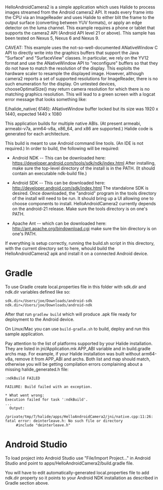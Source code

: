 HelloAndroidCamera2 is a simple application which uses Halide to process images
streamed from the Android camera2 API. It reads every frame into the CPU via an
ImageReader and uses Halide to either blit the frame to the output surface
(converting between YUV formats), or apply an edge detector on the luma channel.
This example requires a phone or tablet that supports the camera2 API (Android
API level 21 or above). This sample has been tested on Nexus 5, Nexus 6 and
Nexus 9.

CAVEAT: This example uses the not-so-well-documented ANativeWindow C API to
directly write into the graphics buffers that support the Java "Surface" and
"SurfaceView" classes. In particular, we rely on the YV12 format and use the
ANativeWindow API to "reconfigure" buffers so that they do not have to match the
resolution of the display. This exploits the hardware scaler to resample the
displayed image. However, although camera2 reports a set of supported
resolutions for ImageReader, there is no such enumeration for the display. On
untested devices, chooseOptimalSize() may return camera resolution for which
there is no matching graphics resolution. This will lead to a green screen with
a logcat error message that looks something like:

E/halide_native( 6146): ANativeWindow buffer locked but its size was 1920 x
1440, expected 1440 x 1080

This application builds for multiple native ABIs. (At present armeabi,
armeabi-v7a, arm64-v8a, x86_64, and x86 are supported.) Halide code is
generated for each architecture.

This build is meant to use Android command line tools. (An IDE is not required.)
In order to build, the following will be required:

- Android NDK -- This can be downloaded here:
  https://developer.android.com/tools/sdk/ndk/index.html After installing, make
  sure the top-level directory of the install is in the PATH. (It should contain
  an executable ndk-build file.)

- Android SDK -- This can be downloaded here:
  http://developer.android.com/sdk/index.html The standalone SDK is desired.
  Once downloaded, the "android" program in the tools directory of the install
  will need to be run. It should bring up a UI allowing one to choose components
  to install. HelloAndroidCamera2 currently depends on the android-21 release.
  Make sure the tools directory is on one's PATH.

- Apache Ant -- which can be downloaded here:
  http://ant.apache.org/bindownload.cgi make sure the bin directory is on one's
  PATH.

If everything is setup correctly, running the build.sh script in this directory,
with the current directory set to here, whould build the HelloAndroidCamera2 apk
and install it on a connected Android device.

# Gradle

To use Gradle create local.properties file in this folder with sdk.dir and
ndk.dir variables defined like so:

```
sdk.dir=/Users/joe/Downloads/android-sdk
ndk.dir=/Users/joe/Downloads/android-ndk
```

After that run `gradlew build` which will produce .apk file ready for deployment
to the Android device.

On Linux/Mac you can use `build-gradle.sh` to build, deploy and run this sample
application.

Pay attention to the list of platforms supported by your Halide installation.
They are listed in jni/Application.mk APP_ABI variable and in build.gradle archs
map. For example, if your Halide installation was built without arm64-v8a,
remove it from APP_ABI and archs. Both list and map should match, otherwise
you will be getting compilation errors complaining about a missing
halide_generated.h file:

```
:ndkBuild FAILED

FAILURE: Build failed with an exception.

* What went wrong:
Execution failed for task ':ndkBuild'.
...
  Output:
    /private/tmp/7/halide/apps/HelloAndroidCamera2/jni/native.cpp:11:26: fatal error: deinterleave.h: No such file or directory
     #include "deinterleave.h"

```

# Android Studio

To load project into Android Studio use "File/Import Project..." in Android
Studio and point to apps/HelloAndroidCamera2/build.gradle file.

You will have to edit automatically-generated local.properties file to add
ndk.dir property so it points to your Android NDK installation as described in
Gradle section above.

